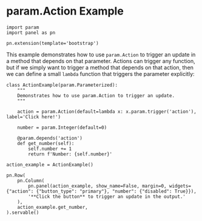 # param.Action Example

```{pyodide}
import param
import panel as pn

pn.extension(template='bootstrap')
```

This example demonstrates how to use ``param.Action`` to trigger an update in a method that depends on that parameter. Actions can trigger any function, but if we simply want to trigger a method that depends on that action, then we can define a small ``lambda`` function that triggers the parameter explicitly:

```{pyodide}
class ActionExample(param.Parameterized):
    """
    Demonstrates how to use param.Action to trigger an update.
    """

    action = param.Action(default=lambda x: x.param.trigger('action'), label='Click here!')

    number = param.Integer(default=0)

    @param.depends('action')
    def get_number(self):
        self.number += 1
        return f'Number: {self.number}'

action_example = ActionExample()

pn.Row(
    pn.Column(
        pn.panel(action_example, show_name=False, margin=0, widgets={"action": {"button_type": "primary"}, "number": {"disabled": True}}),
        '**Click the button** to trigger an update in the output.'
    ),
    action_example.get_number,
).servable()
```
